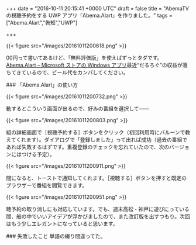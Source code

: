 
+++
date = "2016-10-11 20:15:41 +0000 UTC"
draft = false
title = "AbemaTV の視聴予約をする UWP アプリ「Abema.Alart」を作りました。"
tags = ["Abema.Alart","告知","UWP"]

+++


{{< figure src="/images/20161011200618.png"  >}}

00円って書いてあるけど、「無料評価版」を使えばずっとタダです。[Abema.Alart – Microsoft ストアの Windows アプリ](https://www.microsoft.com/ja-jp/store/p/abemaalart/9nblggh42jk1)最近“だるろぐ”の収益が落ちてきているので、ビール代をカンパしてください。

<div class="section">
    ### 「Abema.Alart」の使い方
    

{{< figure src="/images/20161011200732.png"  >}}

動するとこういう画面が出るので、好みの番組を選択して――

{{< figure src="/images/20161011200803.png"  >}}

組の詳細画面で［視聴予約する］ボタンをクリック（初回利用時にバルーンで教えてくれます）。ダイアログで「登録しました」って出れば成功（過去の番組であれば失敗するはずです。重複登録のチェックを忘れていたので、次のバージョンにはつける予定）。

{{< figure src="/images/20161011200911.png"  >}}

間になると、トーストで通知してくれます。［視聴する］ボタンを押すと既定のブラウザーで番組を閲覧できます。

{{< figure src="/images/20161011200951.png"  >}}

聴予約の取り消しにも対応しています。でも、週末高松・神戸に遊びにっている間、船の中でいいアイデアが浮かびましたので、また改訂版を出すつもり。次回はもう少しエレガントになっていると思います。

</div>
<div class="section">
    ### 失敗したこと
    単語の綴り間違ってた。

</div>

